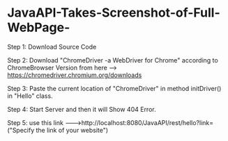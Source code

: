 # JavaAPI-Takes-Screenshot-of-Full-WebPage-


Step 1: Download Source Code


Step 2: Download "ChromeDriver -a WebDriver for Chrome" according to ChromeBrowser Version from here --> https://chromedriver.chromium.org/downloads


Step 3: Paste the current location of "ChromeDriver" in method initDriver() in "Hello" class.


Step 4: Start Server and then it will Show 404 Error.


Step 5: use this link  --->http://localhost:8080/JavaAPI/rest/hello?link=("Specify the link of your website")
